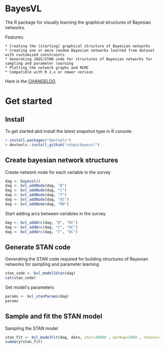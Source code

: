 BayesVL
==========

The R package for visually learning the graphical structures of Bayesian networks.

Features:

    * Creating the (starting) graphical structure of Bayesian networks
    * Creating one or more random Bayesian networks learned from dataset with customized constraints
    * Generating JAGS/STAN code for structures of Bayesian networks for sampling and parameter learning
    * Plotting the network graphs and MCMC
    * Compatible with R 2.x or newer version

Here is the [CHANGELOG](https://github.com/sshpa/baysvl/blob/master/CHANGELOG.md)

# Get started

## Install

To get started abd install the latest snapshot type in R console:

```r
> install.packages("devtools")
> devtools::install_github("sshpa/bayesvl")
```

## Create bayesian network structures

Create network node for each variable in the survey

```r
dag <- bayesvl()
dag <- bvl_addNode(dag, "B")
dag <- bvl_addNode(dag, "C")
dag <- bvl_addNode(dag, "T")
dag <- bvl_addNode(dag, "DC")
dag <- bvl_addNode(dag, "MD")
```

Start adding arcs between variables in the survey

```r
dag <- bvl_addArc(dag, "B", "DC")
dag <- bvl_addArc(dag, "C", "DC")
dag <- bvl_addArc(dag, "T", "DC")
```

## Generate STAN code

Generating the STAN code required for building structures of Bayesian networks for sampling and parameter learning

```r
stan_code <- bvl_model2Stan(dag)
cat(stan_code)
```

Get model's parameters

```r
params <- bvl_stanParams(dag)
params
```
## Sample and fit the STAN model

Sampling the STAN model

```r
stan_fit <- bvl_modelFit(dag, data, iter=20000 , warmup=2000 , chains=4 , cores=4)
summary(stan_fit)
```

